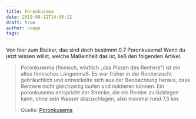 ```yaml
---
title: Poronkusema
date: 2019-08-12T14:00:12
draft: true
author: noqqe
tags:
---
```


Von hier zum Bäcker, das sind doch bestimmt 0.7 Poronkusema!
Wenn du jetzt wissen willst, welche Maßeinheit das ist, ließ den folgenden
Artikel.

> Poronkusema (finnisch, wörtlich „das Pissen des Rentiers“) ist ein altes
> finnisches Längenmaß.  Es war früher in der Rentierzucht gebräuchlich und
> entwickelte sich aus der Beobachtung heraus, dass Rentiere nicht gleichzeitig
> laufen und miktieren können. Ein poronkusema entspricht der Strecke, die ein
> Rentier zurücklegen kann, ohne sein Wasser abzuschlagen, also maximal rund 7,5
> km.
>
> Quelle: [Poronkusema](https://de.wikipedia.org/wiki/Poronkusema)
